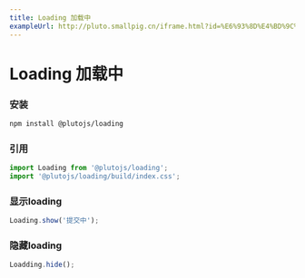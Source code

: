 ```yaml
---
title: Loading 加载中
exampleUrl: http://pluto.smallpig.cn/iframe.html?id=%E6%93%8D%E4%BD%9C%E5%8F%8D%E9%A6%88-loading-%E9%A1%B5%E9%9D%A2%E6%8F%90%E7%A4%BA--story-1
---
```


# Loading 加载中

### 安装
``` bash
npm install @plutojs/loading
```

### 引用
``` js
import Loading from '@plutojs/loading';
import '@plutojs/loading/build/index.css';
```

### 显示loading
``` js
Loading.show('提交中');
```

### 隐藏loading
``` js
Loadding.hide();
```